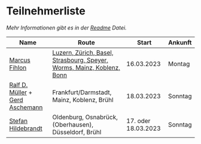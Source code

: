 # Teilnehmerliste

*Mehr Informationen gibt es in der [Readme](README.md) Datei.*

| Name | Route | Start | Ankunft |
| ---- | ----- | ----- | ------- |
| [Marcus Fihlon](https://mastodon.social/@McPringle) | [Luzern, Zürich, Basel, Strasbourg, Speyer, Worms, Mainz, Koblenz, Bonn](https://www.komoot.com/tour/962421306/zoom) | 16.03.2023 | Montag |
| [Ralf D. Müller](https://mastodontech.de/@rdmueller) + [Gerd Aschemann](https://mastodon.social/@ascheman) | Frankfurt/Darmstadt, Mainz, Koblenz, Brühl | 18.03.2023 | Sonntag |
| [Stefan Hildebrandt](https://mastodontech.de/@hildebrandttk) | Oldenburg, Osnabrück, (Oberhausen), Düsseldorf, Brühl |  17. oder 18.03.2023 | Sonntag |
